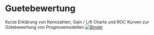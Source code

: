 # Guetebewertung
Kurze Erklärung von Kennzahlen, Gain / Lift Charts und ROC Kurven zur Gütebewertung von Prognosemodellen
[![Binder](https://mybinder.org/badge.svg)](https://mybinder.org/v2/gh/KlausFriedrich/Guetebewertung/master?filepath=Guetebewertung%2F180914_G%C3%BCtebewertung%20von%20Prognosemodellen.ipynb)
